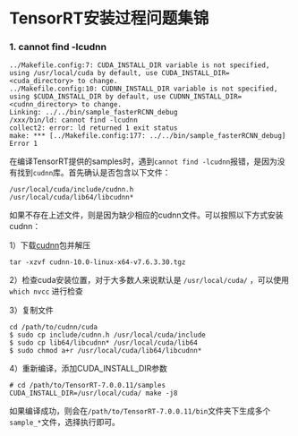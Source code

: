 # TensorRT安装过程问题集锦

### 1. cannot find -lcudnn

```
../Makefile.config:7: CUDA_INSTALL_DIR variable is not specified, using /usr/local/cuda by default, use CUDA_INSTALL_DIR=<cuda_directory> to change.
../Makefile.config:10: CUDNN_INSTALL_DIR variable is not specified, using $CUDA_INSTALL_DIR by default, use CUDNN_INSTALL_DIR=<cudnn_directory> to change.
Linking: ../../bin/sample_fasterRCNN_debug
/xxx/bin/ld: cannot find -lcudnn
collect2: error: ld returned 1 exit status
make: *** [../Makefile.config:177: ../../bin/sample_fasterRCNN_debug] Error 1
```

在编译TensorRT提供的samples时，遇到`cannot find -lcudnn`报错，是因为没有找到`cudnn`库。首先确认是否包含以下文件：

```
/usr/local/cuda/include/cudnn.h
/usr/local/cuda/lib64/libcudnn*
```

如果不存在上述文件，则是因为缺少相应的cudnn文件。可以按照以下方式安装cudnn：

1）下载[cudnn](https://developer.nvidia.com/rdp/cudnn-archive)包并解压

```
tar -xzvf cudnn-10.0-linux-x64-v7.6.3.30.tgz
```

2）检查cuda安装位置，对于大多数人来说默认是 `/usr/local/cuda/` ，可以使用 `which nvcc` 进行检查

3）复制文件

```shell
cd /path/to/cudnn/cuda
$ sudo cp include/cudnn.h /usr/local/cuda/include
$ sudo cp lib64/libcudnn* /usr/local/cuda/lib64
$ sudo chmod a+r /usr/local/cuda/lib64/libcudnn*
```

4）重新编译，添加CUDA_INSTALL_DIR参数

```shell
# cd /path/to/TensorRT-7.0.0.11/samples
CUDA_INSTALL_DIR=/usr/local/cuda/ make -j8
```

如果编译成功，则会在`/path/to/TensorRT-7.0.0.11/bin`文件夹下生成多个`sample_*`文件，选择执行即可。

